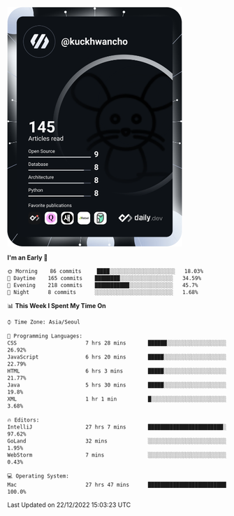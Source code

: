 <a href="https://app.daily.dev/kuckhwancho"><img src="https://github.com/kuckjwi0928/kuckjwi0928/blob/master/devcard.svg" width="400" alt="Kuckjwi Devcard"/></a>

<!--START_SECTION:waka-->
**I'm an Early 🐤** 

```text
🌞 Morning    86 commits     ████░░░░░░░░░░░░░░░░░░░░░   18.03% 
🌆 Daytime    165 commits    ████████░░░░░░░░░░░░░░░░░   34.59% 
🌃 Evening    218 commits    ███████████░░░░░░░░░░░░░░   45.7% 
🌙 Night      8 commits      ░░░░░░░░░░░░░░░░░░░░░░░░░   1.68%

```


📊 **This Week I Spent My Time On** 

```text
⌚︎ Time Zone: Asia/Seoul

💬 Programming Languages: 
CSS                      7 hrs 28 mins       ██████░░░░░░░░░░░░░░░░░░░   26.92% 
JavaScript               6 hrs 20 mins       █████░░░░░░░░░░░░░░░░░░░░   22.79% 
HTML                     6 hrs 3 mins        █████░░░░░░░░░░░░░░░░░░░░   21.77% 
Java                     5 hrs 30 mins       █████░░░░░░░░░░░░░░░░░░░░   19.8% 
XML                      1 hr 1 min          █░░░░░░░░░░░░░░░░░░░░░░░░   3.68%

🔥 Editors: 
IntelliJ                 27 hrs 7 mins       ████████████████████████░   97.62% 
GoLand                   32 mins             ░░░░░░░░░░░░░░░░░░░░░░░░░   1.95% 
WebStorm                 7 mins              ░░░░░░░░░░░░░░░░░░░░░░░░░   0.43%

💻 Operating System: 
Mac                      27 hrs 47 mins      █████████████████████████   100.0%

```


 Last Updated on 22/12/2022 15:03:23 UTC
<!--END_SECTION:waka-->
